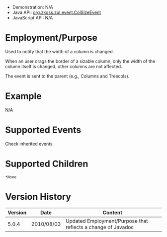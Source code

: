 
- Demonstration: N/A
- Java API: [org.zkoss.zul.event.ColSizeEvent](https://www.zkoss.org/javadoc/latest/zk/org/zkoss/zul/event/ColSizeEvent.html)
- JavaScript API: N/A

# Employment/Purpose

Used to notify that the width of a column is changed.

When an user drags the border of a sizable column, only the width of the
column itself is changed, other columns are not affected.

The event is sent to the parent (e.g., Columns and Treecols).

# Example

N/A

# Supported Events

Check inherited events

# Supported Children

`*None`



# Version History

| Version | Date       | Content                                                      |
|---------|------------|--------------------------------------------------------------|
| 5.0.4   | 2010/08/03 | Updated Employment/Purpose that reflects a change of Javadoc |


